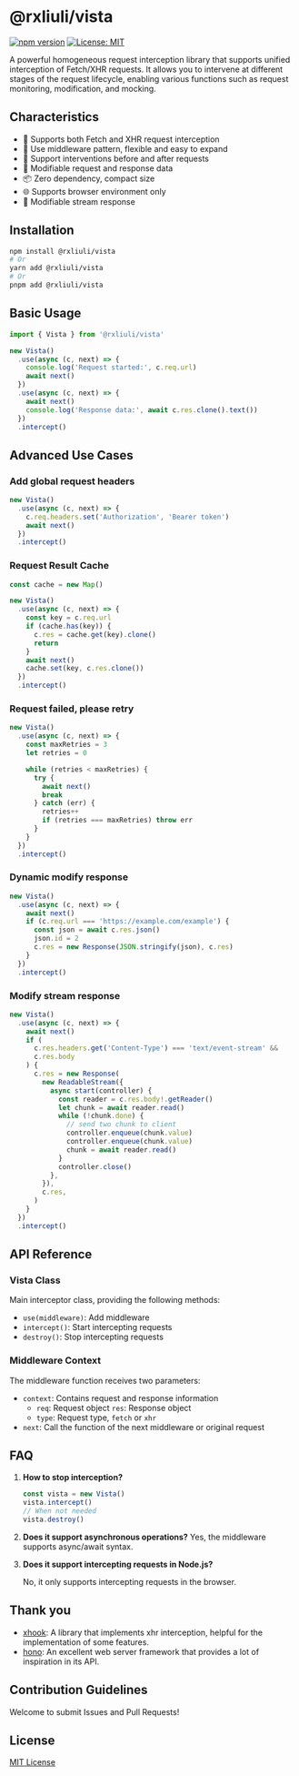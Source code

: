 # @rxliuli/vista

[![npm version](https://badge.fury.io/js/@rxliuli%2Fvista.svg)](https://www.npmjs.com/package/@rxliuli/vista)
[![License: MIT](https://img.shields.io/badge/License-MIT-yellow.svg)](https://opensource.org/licenses/MIT)

A powerful homogeneous request interception library that supports unified interception of Fetch/XHR requests. It allows you to intervene at different stages of the request lifecycle, enabling various functions such as request monitoring, modification, and mocking.

## Characteristics

- 🚀 Supports both Fetch and XHR request interception
- 🎯 Use middleware pattern, flexible and easy to expand
- 💫 Support interventions before and after requests
- 🔄 Modifiable request and response data
- 📦 Zero dependency, compact size
- 🌐 Supports browser environment only
- 🔄 Modifiable stream response

## Installation

```bash
npm install @rxliuli/vista
# Or
yarn add @rxliuli/vista
# Or
pnpm add @rxliuli/vista
```

## Basic Usage

```ts
import { Vista } from '@rxliuli/vista'

new Vista()
  .use(async (c, next) => {
    console.log('Request started:', c.req.url)
    await next()
  })
  .use(async (c, next) => {
    await next()
    console.log('Response data:', await c.res.clone().text())
  })
  .intercept()
```

## Advanced Use Cases

### Add global request headers

```ts
new Vista()
  .use(async (c, next) => {
    c.req.headers.set('Authorization', 'Bearer token')
    await next()
  })
  .intercept()
```

### Request Result Cache

```ts
const cache = new Map()

new Vista()
  .use(async (c, next) => {
    const key = c.req.url
    if (cache.has(key)) {
      c.res = cache.get(key).clone()
      return
    }
    await next()
    cache.set(key, c.res.clone())
  })
  .intercept()
```

### Request failed, please retry

```ts
new Vista()
  .use(async (c, next) => {
    const maxRetries = 3
    let retries = 0

    while (retries < maxRetries) {
      try {
        await next()
        break
      } catch (err) {
        retries++
        if (retries === maxRetries) throw err
      }
    }
  })
  .intercept()
```

### Dynamic modify response

```ts
new Vista()
  .use(async (c, next) => {
    await next()
    if (c.req.url === 'https://example.com/example') {
      const json = await c.res.json()
      json.id = 2
      c.res = new Response(JSON.stringify(json), c.res)
    }
  })
  .intercept()
```

### Modify stream response

```ts
new Vista()
  .use(async (c, next) => {
    await next()
    if (
      c.res.headers.get('Content-Type') === 'text/event-stream' &&
      c.res.body
    ) {
      c.res = new Response(
        new ReadableStream({
          async start(controller) {
            const reader = c.res.body!.getReader()
            let chunk = await reader.read()
            while (!chunk.done) {
              // send two chunk to client
              controller.enqueue(chunk.value)
              controller.enqueue(chunk.value)
              chunk = await reader.read()
            }
            controller.close()
          },
        }),
        c.res,
      )
    }
  })
  .intercept()
```

## API Reference

### Vista Class

Main interceptor class, providing the following methods:

- `use(middleware)`: Add middleware
- `intercept()`: Start intercepting requests
- `destroy()`: Stop intercepting requests

### Middleware Context

The middleware function receives two parameters:

- `context`: Contains request and response information
  - `req`: Request object
    `res`: Response object
  - `type`: Request type, `fetch` or `xhr`
- `next`: Call the function of the next middleware or original request

## FAQ

1. **How to stop interception?**

   ```ts
   const vista = new Vista()
   vista.intercept()
   // When not needed
   vista.destroy()
   ```

2. **Does it support asynchronous operations?**
   Yes, the middleware supports async/await syntax.

3. **Does it support intercepting requests in Node.js?**

   No, it only supports intercepting requests in the browser.

## Thank you

- [xhook](https://github.com/jpillora/xhook): A library that implements xhr interception, helpful for the implementation of some features.
- [hono](https://github.com/honojs/hono): An excellent web server framework that provides a lot of inspiration in its API.

## Contribution Guidelines

Welcome to submit Issues and Pull Requests!

## License

[MIT License](./LICENSE)
